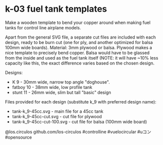 # k-03 fuel tank templates

Make a wooden template to bend your copper around when making fuel tanks for control line airplane models.

Apart from the general SVG file, a separate cut files are included with each design, ready to be burn cut (one for ply, and another optimized for balsa 100mm wide boards).
Material: 3mm plywood or balsa. Plywood makes a nice template to precisely bend copper. Balsa would have to be glassed from the inside and used as the fuel tank itself (NOTE: it will have ~10% less capacity like this, the exact difference varies based on the chosen design.

Designs:
- K 9 - 30mm wide, narrow top angle "doghouse".
- fatboy 10 - 38mm wide, low profile tank
- stunt 11 - 26mm wide, slim but tall "basic" design

Files provided for each design (substitute k_9 with preferred design name):
- tank-k_9-45cc.svg - main file for a 45cc tank
- tank-k_9-45cc-cut.svg - cut file for plywood
- tank-k_9-45cc-cut-100.svg - cut file for balsa (100mm wide board)

@los.circulos
github.com/los-circulos
#controlline #vuelocircular #uコン #opensource

